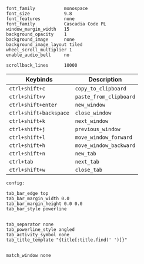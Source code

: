 ```config
font_family           monospace
font_size             9.8
font_features         none
font_family           Cascadia Code PL
window_margin_width   15
background_opacity    1
background_image      none
background_image_layout tiled
wheel_scroll_multiplier 1
enable_audio_bell     no

scrollback_lines      10000
```
| Keybinds | Description |
| --- | --- |
| `ctrl+shift+c` | `copy_to_clipboard` |
| `ctrl+shift+v` | `paste_from_clipboard` |
| `ctrl+shift+enter` | `new_window` |
| `ctrl+shift+backspace` | `close_window` |
| `ctrl+shift+k` | `next_window` |
| `ctrl+shift+j` | `previous_window` |
| `ctrl+shift+l` | `move_window_forward` |
| `ctrl+shift+h` | `move_window_backward` |
| `ctrl+shift+n` | `new_tab` |
| `ctrl+tab` | `next_tab` |
| `ctrl+shift+w` | `close_tab` |

```config:``` 
```config
tab_bar_edge top
tab_bar_margin_width 0.0
tab_bar_margin_height 0.0 0.0
tab_bar_style powerline


tab_separator none
tab_powerline_style angled
tab_activity_symbol none
tab_title_template "{title[:title.find(' ')]}"


match_window none
```
